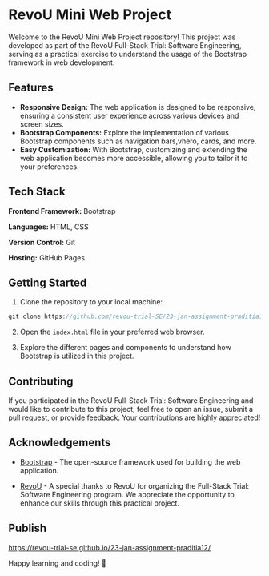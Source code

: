
# RevoU Mini Web Project

Welcome to the RevoU Mini Web Project repository! This project was developed as part of the RevoU Full-Stack Trial: Software Engineering, serving as a practical exercise to understand the usage of the Bootstrap framework in web development.


## Features

- **Responsive Design:** The web application is designed to be responsive, ensuring a consistent user experience across various devices and screen sizes.
- **Bootstrap Components:** Explore the implementation of various Bootstrap components such as navigation bars,vhero, cards, and more.
- **Easy Customization:** With Bootstrap, customizing and extending the web application becomes more accessible, allowing you to tailor it to your preferences.


## Tech Stack

**Frontend Framework:** Bootstrap

**Languages:** HTML, CSS

**Version Control:** Git

**Hosting:** GitHub Pages
## Getting Started

1. Clone the repository to your local machine:
```javascript
git clone https://github.com/revou-trial-SE/23-jan-assignment-praditia12.git
```
2. Open the `index.html` file in your preferred web browser.

3. Explore the different pages and components to understand how Bootstrap is utilized in this project.


## Contributing

If you participated in the RevoU Full-Stack Trial: Software Engineering and would like to contribute to this project, feel free to open an issue, submit a pull request, or provide feedback. Your contributions are highly appreciated!


## Acknowledgements

 - [Bootstrap](https://getbootstrap.com/) - The open-source framework used for building the web application.

- [RevoU](https://revou.co/) - A special thanks to RevoU for organizing the Full-Stack Trial: Software Engineering program. We appreciate the opportunity to enhance our skills through this practical project.


## Publish

https://revou-trial-se.github.io/23-jan-assignment-praditia12/


Happy learning and coding! 🚀
